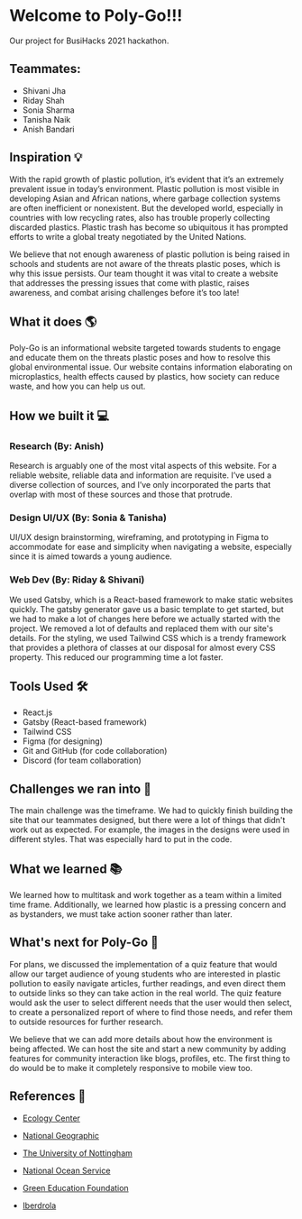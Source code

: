# Welcome to Poly-Go!!!
Our project for BusiHacks 2021 hackathon.<br> 
## Teammates:

-   Shivani Jha
-   Riday Shah
-   Sonia Sharma
-   Tanisha Naik
-   Anish Bandari

## Inspiration 💡
With the rapid growth of plastic pollution, it’s evident that it’s an extremely prevalent issue in today’s environment. Plastic pollution is most visible in developing Asian and African nations, where garbage collection systems are often inefficient or nonexistent. But the developed world, especially in countries with low recycling rates, also has trouble properly collecting discarded plastics. Plastic trash has become so ubiquitous it has prompted efforts to write a global treaty negotiated by the United Nations. 

We believe that not enough awareness of plastic pollution is being raised in schools and students are not aware of the threats plastic poses, which is why this issue persists. Our team thought it was vital to create a website that addresses the pressing issues that come with plastic, raises awareness, and combat arising challenges before it’s too late! 

## What it does 🌎
Poly-Go is an informational website targeted towards students to engage and educate them on the threats plastic poses and how to resolve this global environmental issue. Our website contains information elaborating on microplastics, health effects caused by plastics, how society can reduce waste, and how you can help us out. 

## How we built it 💻
### Research (By: Anish)
Research is arguably one of the most vital aspects of this website. For a reliable website, reliable data and information are requisite. I’ve used a diverse collection of sources, and I’ve only incorporated the parts that overlap with most of these sources and those that protrude.

### Design UI/UX (By: Sonia & Tanisha)
UI/UX design brainstorming, wireframing, and prototyping in Figma to accommodate for ease and simplicity when navigating a website, especially since it is aimed towards a young audience.

### Web Dev (By: Riday & Shivani)
We used Gatsby, which is a React-based framework to make static websites quickly. The gatsby generator gave us a basic template to get started, but we had to make a lot of changes here before we actually started with the project. We removed a lot of defaults and replaced them with our site's details. For the styling, we used Tailwind CSS which is a trendy framework that provides a plethora of classes at our disposal for almost every CSS property. This reduced our programming time a lot faster.

## Tools Used 🛠
- React.js
- Gatsby (React-based framework)
- Tailwind CSS
- Figma (for designing)
- Git and GitHub (for code collaboration)
- Discord (for team collaboration)

## Challenges we ran into 😤
The main challenge was the timeframe. We had to quickly finish building the site that our teammates designed, but there were a lot of things that didn't work out as expected. For example, the images in the designs were used in different styles. That was especially hard to put in the code.

## What we learned 📚
We learned how to multitask and work together as a team within a limited time frame. Additionally, we learned how plastic is a pressing concern and as bystanders, we must take action sooner rather than later. 

## What's next for Poly-Go 👀
For plans, we discussed the implementation of a quiz feature that would allow our target audience of young students who are interested in plastic pollution to easily navigate articles, further readings, and even direct them to outside links so they can take action in the real world. The quiz feature would ask the user to select different needs that the user would then select, to create a personalized report of where to find those needs, and refer them to outside resources for further research. 

We believe that we can add more details about how the environment is being affected. We can host the site and start a new community by adding features for community interaction like blogs, profiles, etc. The first thing to do would be to make it completely responsive to mobile view too.

## References 📑
- [Ecology Center](https://ecologycenter.org/factsheets/adverse-health-effects-of-plastics/) 

- [National Geographic](https://www.nationalgeographic.com/magazine/article/plastic-planet-health-pollution-waste-microplastics)

- [The University of Nottingham](https://www.nottingham.ac.uk/connectonline/research/2018/the-big-problem-of-microplastics.aspx) 

- [National Ocean Service](https://oceanservice.noaa.gov/facts/microplastics.html) 

- [Green Education Foundation](http://www.greeneducationfoundation.org/nationalgreenweeksub/waste-reduction-tips/tips-to-use-less-plastic.html) 

- [Iberdrola](https://www.iberdrola.com/environment/how-to-reduce-plastic-use) 
